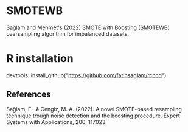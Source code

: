 # SMOTEWB

Sağlam and Mehmet's (2022) SMOTE with Boosting (SMOTEWB) oversampling algorithm for imbalanced datasets.

# R installation
devtools::install_github("https://github.com/fatihsaglam/rcccd")

## References

Sağlam, F., & Cengiz, M. A. (2022). A novel SMOTE-based resampling technique trough noise detection and the boosting procedure. Expert Systems with Applications, 200, 117023.
